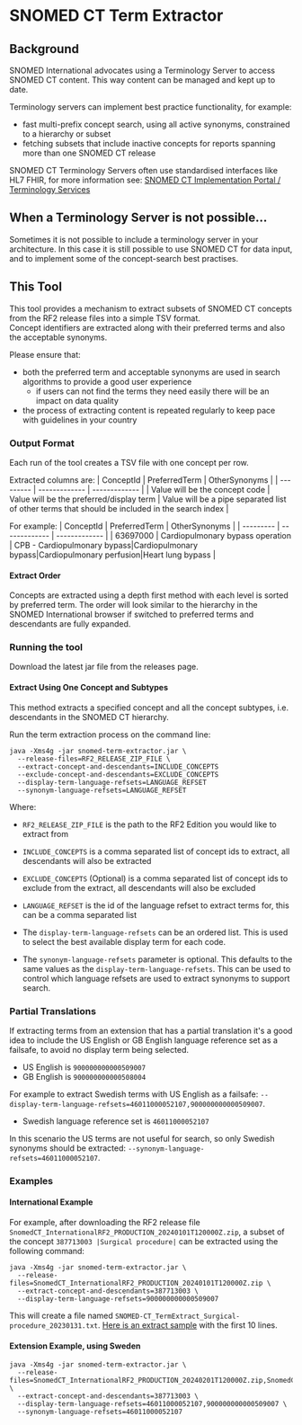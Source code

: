 # SNOMED CT Term Extractor
## Background
SNOMED International advocates using a Terminology Server to access SNOMED CT content. 
This way content can be managed and kept up to date. 

Terminology servers can implement best practice functionality, for example:
- fast multi-prefix concept search, using all active synonyms, constrained to a hierarchy or subset
- fetching subsets that include inactive concepts for reports spanning more than one SNOMED CT release

SNOMED CT Terminology Servers often use standardised interfaces like HL7 FHIR, for more information see: 
[SNOMED CT Implementation Portal / Terminology Services](https://implementation.snomed.org/terminology-services) 

## When a Terminology Server is not possible...
Sometimes it is not possible to include a terminology server in your architecture. 
In this case it is still possible to use SNOMED CT for data input, and to implement some of the concept-search best practises.

## This Tool
This tool provides a mechanism to extract subsets of SNOMED CT concepts from the RF2 release files into a simple TSV format.  
Concept identifiers are extracted along with their preferred terms and also the acceptable synonyms.

Please ensure that:
- both the preferred term and acceptable synonyms are used in search algorithms to provide a good user experience
  - if users can not find the terms they need easily there will be an impact on data quality
- the process of extracting content is repeated regularly to keep pace with guidelines in your country


### Output Format
Each run of the tool creates a TSV file with one concept per row. 

Extracted columns are:
| ConceptId | PreferredTerm | OtherSynonyms |
| --------- | ------------- | ------------- |
| Value will be the concept code | Value will be the preferred/display term | Value will be a pipe separated list of other terms that should be included in the search index |

For example:
| ConceptId | PreferredTerm | OtherSynonyms |
| --------- | ------------- | ------------- |
| 63697000 | Cardiopulmonary bypass operation | CPB - Cardiopulmonary bypass\|Cardiopulmonary bypass\|Cardiopulmonary perfusion\|Heart lung bypass |

#### Extract Order
Concepts are extracted using a depth first method with each level is sorted by preferred term. 
The order will look similar to the hierarchy in the SNOMED International browser if switched to preferred terms and descendants are fully expanded.

### Running the tool
Download the latest jar file from the releases page.  

#### Extract Using One Concept and Subtypes
This method extracts a specified concept and all the concept subtypes, i.e. descendants in the SNOMED CT hierarchy.

Run the term extraction process on the command line:
```
java -Xms4g -jar snomed-term-extractor.jar \
  --release-files=RF2_RELEASE_ZIP_FILE \
  --extract-concept-and-descendants=INCLUDE_CONCEPTS
  --exclude-concept-and-descendants=EXCLUDE_CONCEPTS
  --display-term-language-refsets=LANGUAGE_REFSET
  --synonym-language-refsets=LANGUAGE_REFSET
```
Where:
- `RF2_RELEASE_ZIP_FILE` is the path to the RF2 Edition you would like to extract from
- `INCLUDE_CONCEPTS` is a comma separated list of concept ids to extract, all descendants will also be extracted
- `EXCLUDE_CONCEPTS` (Optional) is a comma separated list of concept ids to exclude from the extract, all descendants will also be excluded
- `LANGUAGE_REFSET` is the id of the language refset to extract terms for, this can be a comma separated list

 
- The `display-term-language-refsets` can be an ordered list. This is used to select the best available display term for each code.
- The `synonym-language-refsets` parameter is optional. This defaults to the same values as the `display-term-language-refsets`. This can be used to control which language refsets are used to extract synonyms to support search.

### Partial Translations
If extracting terms from an extension that has a partial translation it's a good idea to include the US English or GB English language reference set as a failsafe, to avoid no display term being selected.
- US English is `900000000000509007`
- GB English is `900000000000508004`

For example to extract Swedish terms with US English as a failsafe: `--display-term-language-refsets=46011000052107,900000000000509007`.
- Swedish language reference set is `46011000052107`

In this scenario the US terms are not useful for search, so only Swedish synonyms should be extracted: `--synonym-language-refsets=46011000052107`.

### Examples

#### International Example
For example, after downloading the RF2 release file `SnomedCT_InternationalRF2_PRODUCTION_20240101T120000Z.zip`,
a subset of the concept `387713003 |Surgical procedure|` can be extracted using the following command:
```
java -Xms4g -jar snomed-term-extractor.jar \
  --release-files=SnomedCT_InternationalRF2_PRODUCTION_20240101T120000Z.zip \
  --extract-concept-and-descendants=387713003 \
  --display-term-language-refsets=900000000000509007
```
This will create a file named `SNOMED-CT_TermExtract_Surgical-procedure_20230131.txt`. [Here is an extract sample](https://gist.github.com/kaicode/66aee88e1549335b5f86a45bcb86803a) with the first 10 lines.

#### Extension Example, using Sweden

```
java -Xms4g -jar snomed-term-extractor.jar \
  --release-files=SnomedCT_InternationalRF2_PRODUCTION_20240201T120000Z.zip,SnomedCT_ManagedServiceSE_PRODUCTION_SE1000052_20240531T120000Z.zip \
  --extract-concept-and-descendants=387713003 \
  --display-term-language-refsets=46011000052107,900000000000509007 \
  --synonym-language-refsets=46011000052107
```

